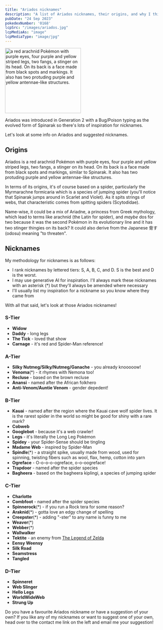 ```yaml
---
title: "Ariados nicknames"
description: "A list of Ariados nicknames, their origins, and why I think they're cool."
pubDate: "24 Sep 2023"
pokedexNumber: '0168'
lcpSrc: "/images/ariados.jpg"
lcpMediaAs: "image"
lcpMediaType: "image/jpg"
---
```


<div class="img-center"><img src="/images/ariados.jpg" width="250px" height="214px" alt="a red arachnid Pokémon with purple eyes, four purple and yellow striped legs, two fangs, a stinger on its head. On its back is a face made from black spots and markings. It also has two protuding purple and yellow antennae-like structures."></div>

Ariados was introduced in Generation 2 with a Bug/Poison typing as the evolved form of Spinarak so there's lots of inspiration for nicknames.

Let's look at some info on Ariados and suggested nicknames.

## Origins

Ariados is a red arachnid Pokémon with purple eyes, four purple and yellow striped legs, two fangs, a stinger on its head. On its back is a face made from black spots and markings, similar to Spinarak. It also has two protuding purple and yellow antennae-like structures.

In terms of its origins, it's of course based on a spider, particularly the Myrmarachne formicaria which is a species of jumping spider (you'll notice that Spinarak jumps around in Scarlet and Violet). As it spits strings of webs, that characteristic comes from spitting spiders (Scytodidae).

Name-wise, it could be a mix of Ariadne, a princess from Greek mythology, which lead to terms like arachnid (the Latin for spider), and _maybe_ dos for two because it was the second Pokémon in its evolutionary line and it has two stinger thingies on its back? It could also derive from the Japanese <span lang="ja">脅す</span> (odosu) meaning "to threaten".

## Nicknames

My methodology for nicknames is as follows:

* I rank nicknames by lettered tiers: S, A, B, C, and D. S is the best and D is the worst.
* I may use generative AI for inspiration. I'll always mark these nicknames with an asterisk (\*) but they'll always be amended where necessary
* I'll usually list my inspiration for a nickname so you know where they came from

With all that said, let's look at those Ariados nicknames!

### S-Tier

* **Widow**
* **Daddy** - long legs
* **The Tick** - loved that show
* **Carnage** - it's red and Spider-Man reference!

### A-Tier

* **Silky Nutmeg/Silky/Nutmeg/Ganache** - you already knooooow!
* **Venoma**(\*) - it rhymes with Nemona too!
* **Recluse** - based on the brown recluse
* **Anansi** - named after the African folkhero
* **Anti-Venom/Auntie Venom** - gender depedent!

### B-Tier

* **Kauai** - named after the region where the Kauai cave wolf spider lives. It is the rarest spider in the world so might be good for shiny with a rare mark?
* **Cobweb**
* **Googlebot** - because it's a web crawler!
* **Legs** - it's literally the Long Leg Pokémon
* **Spidey** - your Spider-Sense should be tingling
* **Madame Web** - inspired by Spider-Man
* **Spindle**(\*) - a straight spike, usually made from wood, used for spinning, twisting fibers such as wool, flax, hemp, cotton into yarn
* **Ogreface** - O-o-o-o-ogreface, o-o-oogreface!
* **Trapdoor** - named after the spider species
* **Bagheera** - based on the bagheera kiplingi, a species of jumping spider

### C-Tier

* **Charlotte**
* **Combfoot** - named after the spider species
* **Spinnerock**(\*) - if you run a Rock tera for some reason?
* **Araknid**(\*) - gotta love an edgy change of spelling
* **Creepster**(\*) - adding "-ster" to any name is funny to me
* **Weaver**(\*)
* **Webber**(\*)
* **Wallwalker**
* **Tektite** - an enemy from [The Legend of Zelda](/nicknames/themes/legend-of-zelda)
* **Eensy Weensy**
* **Silk Road**
* **Seamstress**
* **Tangled**

### D-Tier

* **Spinneret**
* **Web Slinger**
* **Hello Legs**
* **WorldWideWeb**
* **Strung Up**

Do you have a favourite Ariados nickname or have a suggestion of your own? If you like any of my nicknames or want to suggest one of your own, head over to the contact me link on the left and email me your suggestion!